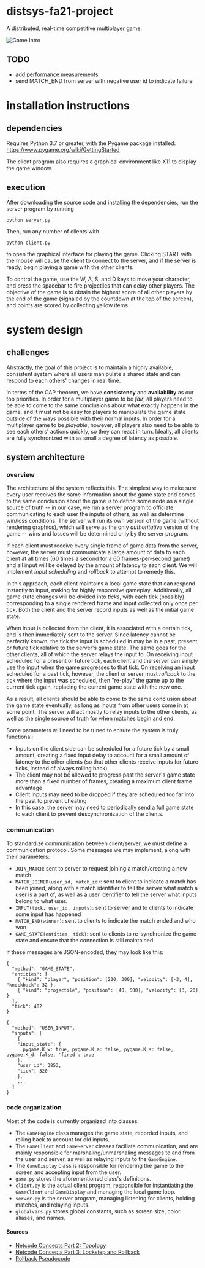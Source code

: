 # distsys-fa21-project

A distributed, real-time competitive multiplayer game.

![Game Intro](assets/intro.gif)

## TODO
- add performance measurements
- send MATCH_END from server with negative user id to indicate failure

# installation instructions

## dependencies

Requires Python 3.7 or greater, with the Pygame package installed: https://www.pygame.org/wiki/GettingStarted

The client program also requires a graphical environment like X11 to display the game window.

## execution

After downloading the source code and installing the dependencies, run the server program by running

```
python server.py
```

Then, run any number of clients with

```
python client.py
```

to open the graphical interface for playing the game.  Clicking START with the mouse will cause the client to connect to the server, and if the server is ready, begin playing a game with the other clients.

To control the game, use the W, A, S, and D keys to move your character, and press the spacebar to fire projectiles that can delay other players. The objective of the game is to obtain the highest score of all other players by the end of the game (signaled by the countdown at the top of the screen), and points are scored by collecting yellow items.


# system design

## challenges

Abstractly, the goal of this project is to maintain a highly available, consistent system where all users manipulate a shared state and can respond to each others' changes in real time. 

In terms of the CAP theorem, we have **consistency** and **availability** as our top priorities. In order for a multiplayer game to be *fair*, all players need to be able to come to the same conclusions about what exactly happens in the game, and it must not be easy for players to manipulate the game state outside of the ways possible with their normal inputs. In order for a multiplayer game to be *playable*, however, all players also need to be able to see each others' actions quickly, so they can react in turn. Ideally, all clients are fully synchronized with as small a degree of latency as possible.

## system architecture

### overview

The architecture of the system reflects this. The simplest way to make sure every user receives the same information about the game state and comes to the same conclusion about the game is to define some node as a single source of truth -- in our case, we run a server program to officiate communicating to each user the inputs of others, as well as determine win/loss conditions. The server will run its own version of the game (without rendering graphics), which will serve as the only *authoritative* version of the game -- wins and losses will be determined only by the server program.

If each client must receive every single frame of game data from the server, however, the server must communicate a large amount of data to each client at all times (60 times a second for a 60 frames-per-second game!) and all input will be delayed by the amount of latency to each client. We will implement *input scheduling* and *rollback* to attempt to remedy this.

In this approach, each client maintains a local game state that can respond instantly to input, making for highly responsive gameplay. Additionally, all game state changes will be divided into *ticks*, with each tick (possibly) corresponding to a single rendered frame and input collected only once per tick. Both the client and the server record inputs as well as the initial game state.

When input is collected from the client, it is associated with a certain tick, and is then immediately sent to the server. Since latency cannot be perfectly known, the tick the input is scheduled in may be in a past, present, or future tick relative to the server's game state. The same goes for the other clients, all of which the server relays the input to. On receiving input scheduled for a present or future tick, each client and the server can simply use the input when the game progresses to that tick. On receiving an input scheduled for a past tick, however, the client or server must *rollback* to the tick where the input was scheduled, then "re-play" the game up to the current tick again, replacing the current game state with the new one.

As a result, all clients should be able to come to the same conclusion about the game state eventually, as long as inputs from other users come in at some point. The server will act mostly to relay inputs to the other clients, as well as the single source of truth for when matches begin and end.

Some parameters will need to be tuned to ensure the system is truly functional:

* Inputs on the client side can be scheduled for a future tick by a small amount, creating a fixed input delay to account for a small amount of latency to the other clients (so that other clients receive inputs for future ticks, instead of always rolling back)
* The client may not be allowed to progress past the server's game state more than a fixed number of frames, creating a maximum client frame advantage
* Client inputs may need to be dropped if they are scheduled too far into the past to prevent cheating
* In this case, the server may need to periodically send a full game state to each client to prevent descynchronization of the clients.

### communication

To standardize communication between client/server, we must define a communication protocol. Some messages we may implement, along with their parameters:

- `JOIN_MATCH`: sent to server to request joining a match/creating a new match
- `MATCH_JOINED(user_id, match_id)`: sent to client to indicate a match has been joined, along with a match identifier to tell the server what match a user is a part of, as well as a user identifier to tell the server what inputs belong to what user.
- `INPUT(tick, user_id, inputs)`: sent to server and to clients to indicate some input has happened
- `MATCH_END(winner)`: sent to clients to indicate the match ended and who won
- `GAME_STATE(entities, tick)`: sent to clients to re-synchronize the game state and
ensure that the connection is still maintained

If these messages are JSON-encoded, they may look like this:

```
{
  "method": "GAME_STATE",
  "entities": [
    { "kind": "player", "position": [200, 300], "velocity": [-3, 4], "knockback": 32 },
    { "kind": "projectile", "position": [40, 500], "velocity": [3, 20] }
  ],
  "tick": 402
}

{
  "method": "USER_INPUT",
  "inputs": [
    {
    "input_state": {
      pygame.K_w: true, pygame.K_a: false, pygame.K_s: false, pygame.K_d: false, 'fired': true
    },
    "user_id": 3853,
    "tick": 320
    },
    ...
  ]
}
```

### code organization

Most of the code is currently organized into classes:
- The `GameEngine` class manages the game state, recorded inputs, and rolling back to account for old inputs.
- The `GameClient` and `GameServer` classes faciliate communication, and are mainly responsible for marshaling/unmarshaling messages to and from the user and server, as well as relaying inputs to the `GameEngine`.
- The `GameDisplay` class is responsible for rendering the game to the screen and accepting input from the user. 
- `game.py` stores the aforementioned class's definitions.
- `client.py` is the actual client program, responsible for instantiating the `GameClient` and `GameDisplay` and managing the local game loop.
- `server.py` is the server program, managing listening for clients, holding matches, and relaying inputs.
- `globalvars.py` stores global constants, such as screen size, color aliases, and names.

#### Sources
- [Netcode Concepts Part 2: Topology
](https://meseta.medium.com/netcode-concepts-part-2-topology-ad64f9f8f1e6)
- [Netcode Concepts Part 3: Lockstep and Rollback
](https://meseta.medium.com/netcode-concepts-part-3-lockstep-and-rollback-f70e9297271)
- [Rollback Pseudocode](https://gist.github.com/rcmagic/f8d76bca32b5609e85ab156db38387e9)